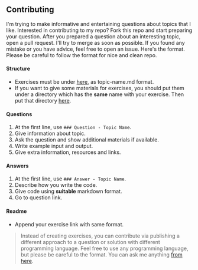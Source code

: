 ## Contributing

I'm trying to make informative and entertaining questions about topics that I like. Interested in contributing to my repo? Fork this repo and start preparing your question. After you prepared a question about an interesting topic, open a pull request. I'll try to merge as soon as possible. If you found any mistake or you have advice, feel free to open an issue. Here's the format. Please be careful to follow the format for nice and clean repo.

#### Structure

- Exercises must be under [here](exercises), as topic-name.md format.
- If you want to give some materials for exercises, you should put them under a directory which has the **same** name with your exercise. Then put that directory [here](exercises/materials).

#### Questions

1. At the first line, use ```### Question - Topic Name```.
2. Give information about topic.
3. Ask the question and show additional materials if available.
4. Write example input and output.
5. Give extra information, resources and links.

#### Answers

1. At the first line, use ```### Answer - Topic Name```.
2. Describe how you write the code.
3. Give code using **suitable** markdown format.
4. Go to question link.

#### Readme

- Append your exercise link with same format.


> Instead of creating exercises, you can contribute via publishing a different approach to a question or solution with different programming language. Feel free to use any programming language, but please be careful to the format. You can ask me anything [from here](demirag16@itu.edu.tr).
